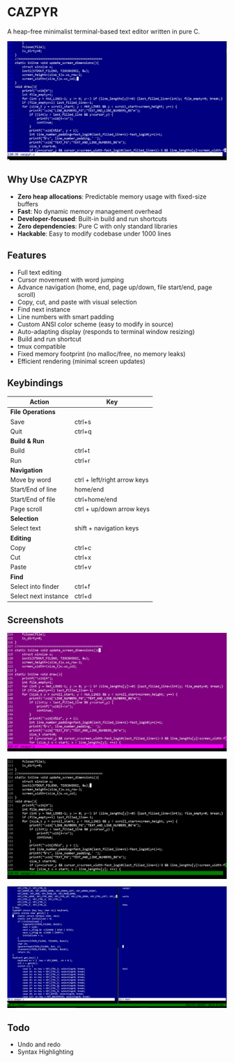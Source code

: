 # CAZPYR
A heap-free minimalist terminal-based text editor written in pure C.

![POWERSHELL STYLE](assets/POWERSHELL.png)

## Why Use CAZPYR
- **Zero heap allocations**: Predictable memory usage with fixed-size buffers
- **Fast**: No dynamic memory management overhead
- **Developer-focused**: Built-in build and run shortcuts
- **Zero dependencies**: Pure C with only standard libraries
- **Hackable**: Easy to modify codebase under 1000 lines

## Features

- Full text editing
- Cursor movement with word jumping
- Advance navigation (home, end, page up/down, file start/end, page scroll)
- Copy, cut, and paste with visual selection
- Find next instance
- Line numbers with smart padding
- Custom ANSI color scheme (easy to modify in source)
- Auto-adapting display (responds to terminal window resizing)
- Build and run shortcut
- tmux compatible
- Fixed memory footprint (no malloc/free, no memory leaks)
- Efficient rendering (minimal screen updates)

## Keybindings

| Action | Key |
|--------|-----|
| **File Operations** |
| Save | ctrl+s |
| Quit | ctrl+q |
| **Build & Run** |
| Build | ctrl+t |
| Run | ctrl+r |
| **Navigation** |
| Move by word | ctrl + left/right arrow keys |
| Start/End of line | home/end |
| Start/End of file | ctrl+home/end |
| Page scroll | ctrl + up/down arrow keys |
| **Selection** |
| Select text | shift + navigation keys |
| **Editing** |
| Copy | ctrl+c |
| Cut | ctrl+x |
| Paste | ctrl+v |
| **Find** |
| Select into finder | ctrl+f |
| Select next instance | ctrl+d |

## Screenshots

![PURP STYLE](assets/PURP.png)

![GREEN DARK STYLE](assets/GREEN_DARK.png)

![TMUX](assets/TMUX.png)

## Todo

- Undo and redo
- Syntax Highlighting
